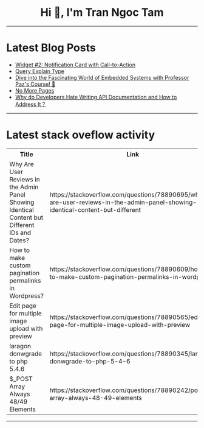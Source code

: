 <h1 align="center">Hi 👋, I'm Tran Ngoc Tam</h1>

---

# Latest Blog Posts 
<!-- BLOG-POST-LIST:START -->
- [Widget #2: Notification Card with Call-to-Action](https://dev.to/dilsemonk/widget-2-notification-card-with-call-to-action-38i9)
- [Query Explain Type](https://dev.to/mossymoo/query-explain-type-44g5)
- [Dive into the Fascinating World of Embedded Systems with Professor Paz&#39;s Course! 🤖](https://dev.to/getvm/dive-into-the-fascinating-world-of-embedded-systems-with-professor-pazs-course-4in2)
- [No More Pages](https://dev.to/itaikla/no-more-pages-5gm7)
- [Why do Developers Hate Writing API Documentation and How to Address It？](https://dev.to/apilover/why-do-developers-hate-writing-api-documentation-and-how-to-address-it-4p4j)
<!-- BLOG-POST-LIST:END -->

---

# Latest stack oveflow activity
<table>
  <tr><th>Title</th><th>Link</th></tr>
  <!-- STACKOVERFLOW:START --><tr><td>Why Are User Reviews in the Admin Panel Showing Identical Content but Different IDs and Dates?</td><td>https://stackoverflow.com/questions/78890695/why-are-user-reviews-in-the-admin-panel-showing-identical-content-but-different</td></tr><tr><td>How to make custom pagination permalinks in Wordpress?</td><td>https://stackoverflow.com/questions/78890609/how-to-make-custom-pagination-permalinks-in-wordpress</td></tr><tr><td>Edit page for multiple image upload with preview</td><td>https://stackoverflow.com/questions/78890565/edit-page-for-multiple-image-upload-with-preview</td></tr><tr><td>laragon donwgrade to php 5.4.6</td><td>https://stackoverflow.com/questions/78890345/laragon-donwgrade-to-php-5-4-6</td></tr><tr><td>$_POST Array Always 48/49 Elements</td><td>https://stackoverflow.com/questions/78890242/post-array-always-48-49-elements</td></tr><!-- STACKOVERFLOW:END -->
</table>

---


